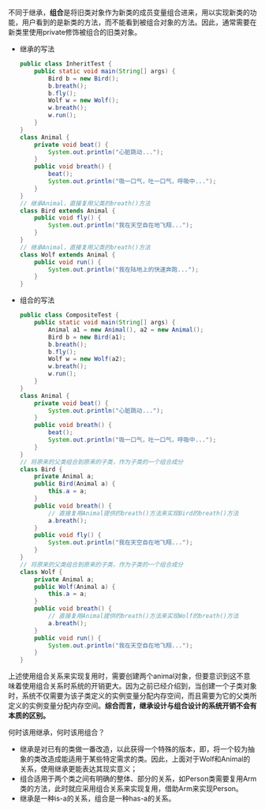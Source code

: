不同于继承，**组合**是将旧类对象作为新类的成员变量组合进来，用以实现新类的功能，用户看到的是新类的方法，而不能看到被组合对象的方法。因此，通常需要在新类里使用private修饰被组合的旧类对象。

- 继承的写法

    ```java
    public class InheritTest {
        public static void main(String[] args) {
            Bird b = new Bird();
            b.breath();
            b.fly();
            Wolf w = new Wolf();
            w.breath();
            w.run();
        }
    }
    class Animal {
        private void beat() {
            System.out.println("心脏跳动...");
        }
        public void breath() {
            beat();
            System.out.println("吸一口气，吐一口气，呼吸中...");
        }
    }
    // 继承Animal，直接复用父类的breath()方法
    class Bird extends Animal {
        public void fly() {
            System.out.println("我在天空自在地飞翔...");
        }
    }
    // 继承Animal，直接复用父类的breath()方法
    class Wolf extends Animal {
        public void run() {
            System.out.println("我在陆地上的快速奔跑...");
        }
    }
    ```

- 组合的写法

    ```java
    public class CompositeTest {
        public static void main(String[] args) {
            Animal a1 = new Animal(), a2 = new Animal();
            Bird b = new Bird(a1);
            b.breath();
            b.fly();
            Wolf w = new Wolf(a2);
            w.breath();
            w.run();
        }
    }
    class Animal {
        private void beat() {
            System.out.println("心脏跳动...");
        }
        public void breath() {
            beat();
            System.out.println("吸一口气，吐一口气，呼吸中...");
        }
    }
    // 将原来的父类组合到原来的子类，作为子类的一个组合成分
    class Bird {
        private Animal a;
        public Bird(Animal a) {
            this.a = a;
        }
        public void breath() {
            // 直接复用Animal提供的breath()方法来实现Bird的breath()方法
            a.breath();
        }
        public void fly() {
            System.out.println("我在天空自在地飞翔...");
        }
    }
    // 将原来的父类组合到原来的子类，作为子类的一个组合成分
    class Wolf {
        private Animal a;
        public Wolf(Animal a) {
            this.a = a;
        }
        public void breath() {
            // 直接复用Animal提供的breath()方法来实现Wolf的breath()方法
            a.breath();
        }
        public void run() {
            System.out.println("我在天空自在地飞翔...");
        }
    }
    ```

上述使用组合关系来实现复用时，需要创建两个animal对象，但要意识到这不意味着使用组合关系时系统的开销更大。因为之前已经介绍到，当创建一个子类对象时，系统不仅需要为该子类定义的实例变量分配内存空间，而且需要为它的父类所定义的实例变量分配内存空间。**综合而言，继承设计与组合设计的系统开销不会有本质的区别。**

何时该用继承，何时该用组合？

- 继承是对已有的类做一番改造，以此获得一个特殊的版本，即，将一个较为抽象的类改造成能适用于某些特定需求的类。因此，上面对于Wolf和Animal的关系，使用继承更能表达其现实意义；
- 组合适用于两个类之间有明确的整体、部分的关系，如Person类需要复用Arm类的方法，此时就应采用组合关系来实现复用，借助Arm来实现Person。
- 继承是一种is-a的关系，组合是一种has-a的关系。

